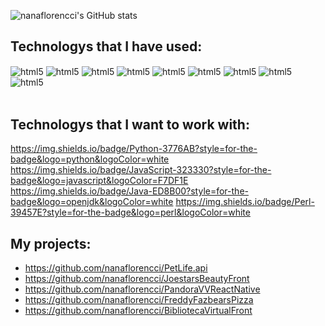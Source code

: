 ![nanaflorencci's GitHub stats](https://github-readme-stats.vercel.app/api?username=nanaflorencci&show_icons=true&theme=radical)

## Technologys that I have used:
<div style="display: inline_block">  
 <img align="center" alt="html5" src="https://img.shields.io/badge/HTML-239120?style=for-the-badge&logo=html5&logoColor=white"/>
<img align="center" alt="html5" src="https://img.shields.io/badge/PHP-777BB4?style=for-the-badge&logo=php&logoColor=white"/>
 <img align="center" alt="html5" src="https://img.shields.io/badge/CSS-239120?&style=for-the-badge&logo=css3&logoColor=white"/>
<img align="center" alt="html5" src="https://img.shields.io/badge/BackEnd-FF2D20?style=for-the-badge&logo=laravel&logoColor=white"/>
<img align="center" alt="html5" src="https://img.shields.io/badge/FrontEnd-563D7C?style=for-the-badge&logo=bootstrap&logoColor=white"/>
 <img align="center" alt="html5" src="https://img.shields.io/badge/React_Native-20232A?style=for-the-badge&logo=react&logoColor=61DAFB"/>
<img align="center" alt="html5" src="https://img.shields.io/badge/Node.js-43853D?style=for-the-badge&logo=node.js&logoColor=white"/>
<img align="center" alt="html5" src="https://img.shields.io/badge/MySQL-00000F?style=for-the-badge&logo=mysql&logoColor=white"/>
<img align="center" alt="html5" src="https://img.shields.io/badge/TypeScript-007ACC?style=for-the-badge&logo=typescript&logoColor=white"/>
</div><br/>

## Technologys that I want to work with:
https://img.shields.io/badge/Python-3776AB?style=for-the-badge&logo=python&logoColor=white
https://img.shields.io/badge/JavaScript-323330?style=for-the-badge&logo=javascript&logoColor=F7DF1E
https://img.shields.io/badge/Java-ED8B00?style=for-the-badge&logo=openjdk&logoColor=white
https://img.shields.io/badge/Perl-39457E?style=for-the-badge&logo=perl&logoColor=white

## My projects:
- https://github.com/nanaflorencci/PetLife.api
- https://github.com/nanaflorencci/JoestarsBeautyFront
- https://github.com/nanaflorencci/PandoraVVReactNative
- https://github.com/nanaflorencci/FreddyFazbearsPizza
- https://github.com/nanaflorencci/BibliotecaVirtualFront
